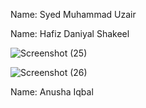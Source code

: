 Name: Syed Muhammad Uzair



Name: Hafiz Daniyal Shakeel

![Screenshot (25)](https://user-images.githubusercontent.com/60693890/126195991-0eea64a0-5bbd-4a7a-97e7-465635f11779.png)

![Screenshot (26)](https://user-images.githubusercontent.com/60693890/126196000-3e2d5698-c02c-4bcb-9340-1b025c2e6e32.png)


Name: Anusha Iqbal


